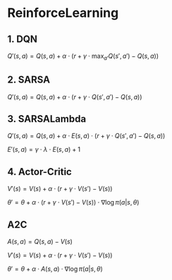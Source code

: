 # ReinforceLearning
## 1. DQN
$Q'(s, a) = Q(s, a) + \alpha \cdot \left(r + \gamma \cdot \max_{a'}Q\left(s', a'\right) - Q\left(s, a\right)\right)$

## 2. SARSA
$Q'(s, a) = Q(s, a) + \alpha \cdot \left(r + \gamma \cdot Q\left(s', a'\right) - Q\left(s, a\right)\right)$

## 3. SARSALambda
$Q'(s, a) = Q(s, a) + \alpha \cdot E(s, a) \cdot \left(r + \gamma \cdot Q\left(s', a'\right) - Q\left(s, a\right)\right)$

$E'(s, a) = \gamma \cdot \lambda \cdot E(s, a) + 1$

## 4. Actor-Critic
$V'(s) = V(s) + \alpha \cdot \left(r + \gamma \cdot V\left(s'\right) - V\left(s\right)\right)$

$\theta' = \theta + \alpha \cdot \left(r + \gamma \cdot V\left(s'\right) - V\left(s\right)\right) \cdot \nabla \log \pi(a|s, \theta)$

## A2C
$A(s, a) = Q(s, a) - V(s)$

$V'(s) = V(s) + \alpha \cdot \left(r + \gamma \cdot V\left(s'\right) - V\left(s\right)\right)$

$\theta' = \theta + \alpha \cdot A(s, a) \cdot \nabla \log \pi(a|s, \theta)$

